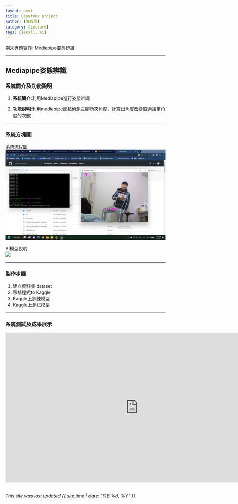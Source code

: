 ```yaml
---
layout: post
title: Capstone project
author: [陳毅展]
category: [Lecture]
tags: [jekyll, ai]
---
```


期末專題實作: Mediapipe姿態辨識

---
## Mediapipe姿態辨識

### 系統簡介及功能說明

1. **系統簡介**:利用Mediapipe進行姿態辨識

2. **功能說明**:利用mediapipe節點偵測左腳所夾角度，計算出角度改變超過議定角度的次數

---
### 系統方塊圖
系統流程圖<br>
![](https://github.com/chanhank/AI-course/blob/gh-pages/images/sport.jpg)

AI模型說明<br>
![](https://github.com/rkuo2000/AI-course/blob/gh-pages/images/stock_dqn.png?raw=true)

---
### 製作步驟

1. 建立資料集 dataset
2. 移植程式to Kaggle
3. Kaggle上訓練模型
4. Kaggle上測試模型

---
### 系統測試及成果展示


<iframe width="835" height="470" src="https://www.youtube.com/embed/DtzN5vtEgOk" title="RL-Robocar" frameborder="0" allow="accelerometer; autoplay; clipboard-write; encrypted-media; gyroscope; picture-in-picture" allowfullscreen></iframe>

<br>
<br>

*This site was last updated {{ site.time | date: "%B %d, %Y" }}.*

